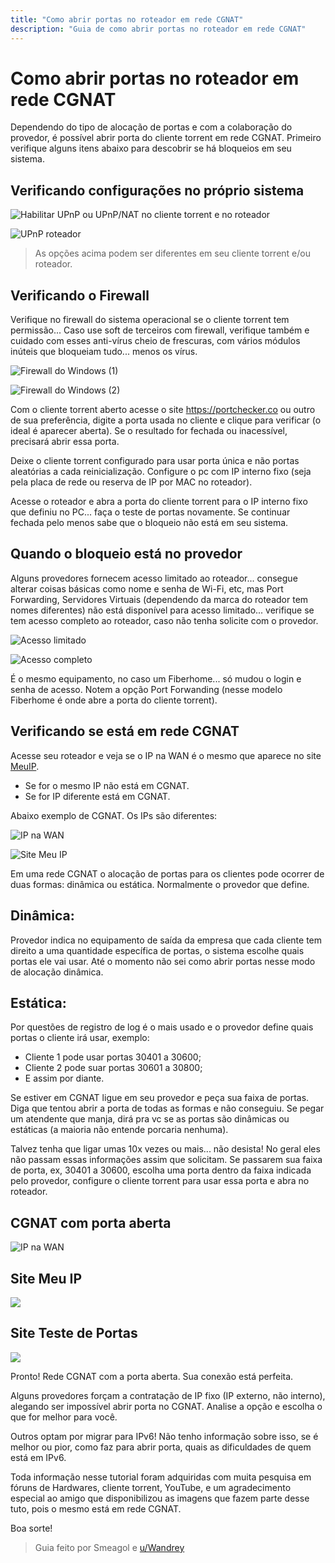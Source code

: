 ```yaml
---
title: "Como abrir portas no roteador em rede CGNAT"
description: "Guia de como abrir portas no roteador em rede CGNAT"
---
```


# Como abrir portas no roteador em rede CGNAT

Dependendo do tipo de alocação de portas e com a colaboração do provedor, é possível abrir porta do cliente torrent em rede CGNAT. Primeiro verifique alguns itens abaixo para descobrir se há bloqueios em seu sistema.

## Verificando configurações no próprio sistema

![Habilitar UPnP ou UPnP/NAT no cliente torrent e no roteador](/images/cgnat-portas-1.png)

![UPnP roteador](/images/cgnat-portas-2.png)

> As opções acima podem ser diferentes em seu cliente torrent e/ou roteador.

## Verificando o Firewall

Verifique no firewall do sistema operacional se o cliente torrent tem permissão... Caso use soft de terceiros com firewall, verifique também e cuidado com esses anti-vírus cheio de frescuras, com vários módulos inúteis que bloqueiam tudo... menos os vírus.

![Firewall do Windows (1)](/images/cgnat-portas-3.png)

![Firewall do Windows (2)](/images/cgnat-portas-4.png)

Com o cliente torrent aberto acesse o site https://portchecker.co ou outro de sua preferência, digite a porta usada no cliente e clique para verificar (o ideal é aparecer aberta). Se o resultado for fechada ou inacessível, precisará abrir essa porta.

Deixe o cliente torrent configurado para usar porta única e não portas aleatórias a cada reinicialização. Configure o pc com IP interno fixo (seja pela placa de rede ou reserva de IP por MAC no roteador).

Acesse o roteador e abra a porta do cliente torrent para o IP interno fixo que definiu no PC... faça o teste de portas novamente. Se continuar fechada pelo menos sabe que o bloqueio não está em seu sistema.

## Quando o bloqueio está no provedor

Alguns provedores fornecem acesso limitado ao roteador... consegue alterar coisas básicas como nome e senha de Wi-Fi, etc, mas Port Forwarding, Servidores Virtuais (dependendo da marca do roteador tem nomes diferentes) não está disponível para acesso limitado... verifique se tem acesso completo ao roteador, caso não tenha solicite com o provedor.

![Acesso limitado](/images/cgnat-portas-5.png)

![Acesso completo](/images/cgnat-portas-6.png)

É o mesmo equipamento, no caso um Fiberhome... só mudou o login e senha de acesso. Notem a opção Port Forwanding (nesse modelo Fiberhome é onde abre a porta do cliente torrent).

## Verificando se está em rede CGNAT

Acesse seu roteador e veja se o IP na WAN é o mesmo que aparece no site [MeuIP](https://www.meuip.com.br/).

- Se for o mesmo IP não está em CGNAT.
- Se for IP diferente está em CGNAT.

Abaixo exemplo de CGNAT. Os IPs são diferentes:

![IP na WAN](/images/cgnat-portas-7.png)

![Site Meu IP](/images/cgnat-portas-8.png)

Em uma rede CGNAT o alocação de portas para os clientes pode ocorrer de duas formas: dinâmica ou estática. Normalmente o provedor que define.

## Dinâmica:

Provedor indica no equipamento de saída da empresa que cada cliente tem direito a uma quantidade específica de portas, o sistema escolhe quais portas ele vai usar. Até o momento não sei como abrir portas nesse modo de alocação dinâmica.

## Estática:

Por questões de registro de log é o mais usado e o provedor define quais portas o cliente irá usar, exemplo:

- Cliente 1 pode usar portas 30401 a 30600;
- Cliente 2 pode suar portas 30601 a 30800;
- E assim por diante.

Se estiver em CGNAT ligue em seu provedor e peça sua faixa de portas. Diga que tentou abrir a porta de todas as formas e não conseguiu. Se pegar um atendente que manja, dirá pra vc se as portas são dinâmicas ou estáticas (a maioria não entende porcaria nenhuma).

Talvez tenha que ligar umas 10x vezes ou mais... não desista! No geral eles não passam essas informações assim que solicitam.
Se passarem sua faixa de porta, ex, 30401 a 30600, escolha uma porta dentro da faixa indicada pelo provedor, configure o cliente torrent para usar essa porta e abra no roteador.

## CGNAT com porta aberta

![IP na WAN](/images/cgnat-portas-9.png)

## Site Meu IP

![](/images/cgnat-portas-10.png)

## Site Teste de Portas

![](/images/cgnat-portas-11.png)

Pronto! Rede CGNAT com a porta aberta. Sua conexão está perfeita.

Alguns provedores forçam a contratação de IP fixo (IP externo, não interno), alegando ser impossível abrir porta no CGNAT. Analise a opção e escolha o que for melhor para você.

Outros optam por migrar para IPv6! Não tenho informação sobre isso, se é melhor ou pior, como faz para abrir porta, quais as dificuldades de quem está em IPv6.

Toda informação nesse tutorial foram adquiridas com muita pesquisa em fóruns de Hardwares, cliente torrent, YouTube, e um agradecimento especial ao amigo que disponibilizou as imagens que fazem parte desse tuto, pois o mesmo está em rede CGNAT.

Boa sorte!

> Guia feito por Smeagol e [u/Wandrey](https://lemmy.eco.br/u/wandrey)
